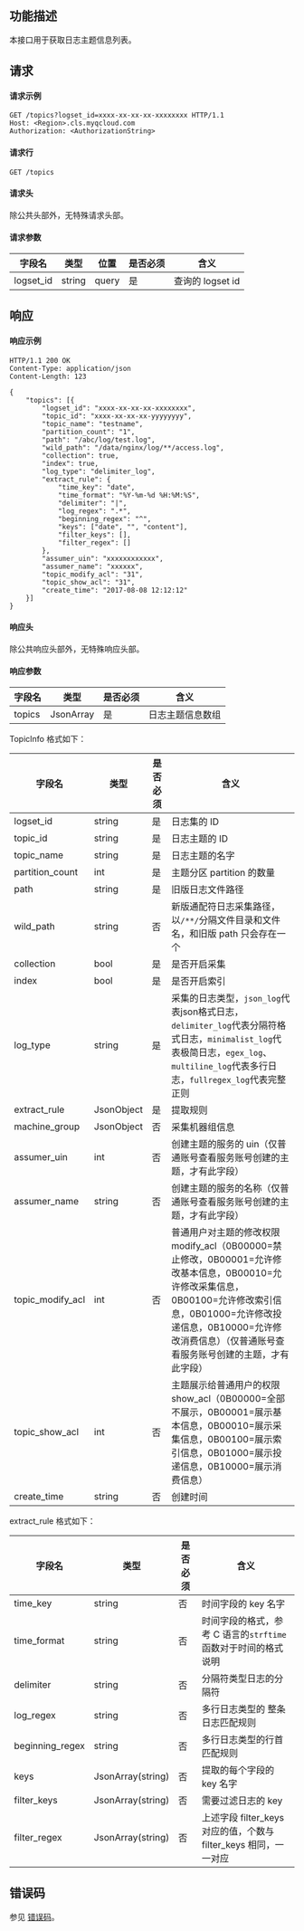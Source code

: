 ## 功能描述

本接口用于获取日志主题信息列表。

## 请求

#### 请求示例

```shell
GET /topics?logset_id=xxxx-xx-xx-xx-xxxxxxxx HTTP/1.1
Host: <Region>.cls.myqcloud.com
Authorization: <AuthorizationString>
```

#### 请求行

```shell
GET /topics
```

#### 请求头

除公共头部外，无特殊请求头部。

#### 请求参数

| 字段名    | 类型   | 位置  | 是否必须 | 含义             |
| --------- | ------ | ----- | -------- | ---------------- |
| logset_id | string | query | 是       | 查询的 logset id |

## 响应

#### 响应示例

```shell
HTTP/1.1 200 OK
Content-Type: application/json
Content-Length: 123

{
    "topics": [{
        "logset_id": "xxxx-xx-xx-xx-xxxxxxxx",
        "topic_id": "xxxx-xx-xx-xx-yyyyyyyy",
        "topic_name": "testname",
        "partition_count": "1",
        "path": "/abc/log/test.log",
        "wild_path": "/data/nginx/log/**/access.log",
        "collection": true,
        "index": true,
        "log_type": "delimiter_log",
        "extract_rule": {
            "time_key": "date",
            "time_format": "%Y-%m-%d %H:%M:%S",
            "delimiter": "|",
            "log_regex": ".*",
            "beginning_regex": "^",
            "keys": ["date", "", "content"],
            "filter_keys": [],
            "filter_regex": []
        },
        "assumer_uin": "xxxxxxxxxxxx",
        "assumer_name": "xxxxxx",
        "topic_modify_acl": "31",
        "topic_show_acl": "31",
        "create_time": "2017-08-08 12:12:12"
    }]
}
```

#### 响应头

除公共响应头部外，无特殊响应头部。

#### 响应参数

| 字段名 | 类型      | 是否必须 | 含义             |
| ------ | --------- | -------- | ---------------- |
| topics | JsonArray | 是       | 日志主题信息数组 |

TopicInfo 格式如下：

| 字段名           | 类型       | 是否必须 | 含义                                                         |
| ---------------- | ---------- | -------- | ------------------------------------------------------------ |
| logset_id        | string     | 是       | 日志集的 ID                                                  |
| topic_id         | string     | 是       | 日志主题的 ID                                                |
| topic_name       | string     | 是       | 日志主题的名字                                               |
|   partition_count    | int     |    是    |    主题分区 partition 的数量                                     |
| path             | string     | 是       | 旧版日志文件路径                                             |
| wild_path        | string     | 否       | 新版通配符日志采集路径，以`/**/`分隔文件目录和文件名，和旧版 path 只会存在一个 |
| collection       | bool       | 是       | 是否开启采集                                                 |
| index            | bool       | 是       | 是否开启索引                                                 |
| log_type         | string     | 是       | 采集的日志类型，`json_log`代表json格式日志，`delimiter_log`代表分隔符格式日志，`minimalist_log`代表极简日志，`egex_log`、`multiline_log`代表多行日志，`fullregex_log`代表完整正则 |
| extract_rule     | JsonObject | 是       | 提取规则                                                     |
| machine_group    | JsonObject | 否       | 采集机器组信息                                               |
| assumer_uin      | int        | 否       | 创建主题的服务的 uin（仅普通账号查看服务账号创建的主题，才有此字段） |
| assumer_name     | string     | 否       | 创建主题的服务的名称（仅普通账号查看服务账号创建的主题，才有此字段） |
| topic_modify_acl | int        | 否       | 普通用户对主题的修改权限 modify_acl（0B00000=禁止修改，0B00001=允许修改基本信息，0B00010=允许修改采集信息，0B00100=允许修改索引信息，0B01000=允许修改投递信息，0B10000=允许修改消费信息）（仅普通账号查看服务账号创建的主题，才有此字段） |
| topic_show_acl   | int        | 否       | 主题展示给普通用户的权限 show_acl（0B00000=全部不展示，0B00001=展示基本信息，0B00010=展示采集信息，0B00100=展示索引信息，0B01000=展示投递信息，0B10000=展示消费信息） |
| create_time      | string     | 否       | 创建时间                                                     |

extract_rule 格式如下：

| 字段名          | 类型              | 是否必须 | 含义                                                         |
| --------------- | ----------------- | -------- | ------------------------------------------------------------ |
| time_key        | string            | 否       | 时间字段的 key 名字                                          |
| time_format     | string            | 否       | 时间字段的格式，参考 C 语言的`strftime`函数对于时间的格式说明 |
| delimiter       | string            | 否       | 分隔符类型日志的分隔符                                       |
| log_regex       | string            | 否       | 多行日志类型的 整条日志匹配规则                              |
| beginning_regex | string            | 否       | 多行日志类型的行首匹配规则                                   |
| keys            | JsonArray(string) | 否       | 提取的每个字段的 key 名字                                    |
| filter_keys     | JsonArray(string) | 否       | 需要过滤日志的 key                                           |
| filter_regex    | JsonArray(string) | 否       | 上述字段 filter_keys 对应的值，个数与 filter_keys 相同，一一对应 |

## 错误码

参见 [错误码](https://cloud.tencent.com/document/product/614/12402)。
